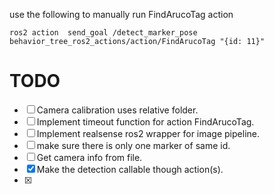 use the following to manually run FindArucoTag action
```
ros2 action  send_goal /detect_marker_pose behavior_tree_ros2_actions/action/FindArucoTag "{id: 11}"
```

# TODO
- [ ] Camera calibration uses relative folder.
- [ ] Implement timeout function for action FindArucoTag.
- [ ] Implement realsense ros2 wrapper for image pipeline.
- [ ] make sure there is only one marker of same id.
- [ ] Get camera info from file.
- [x] Make the detection callable though action(s).
- [x] 
